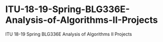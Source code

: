 # ITU-18-19-Spring-BLG336E-Analysis-of-Algorithms-II-Projects
ITU 18-19 Spring BLG336E Analysis of Algorithms II Projects
